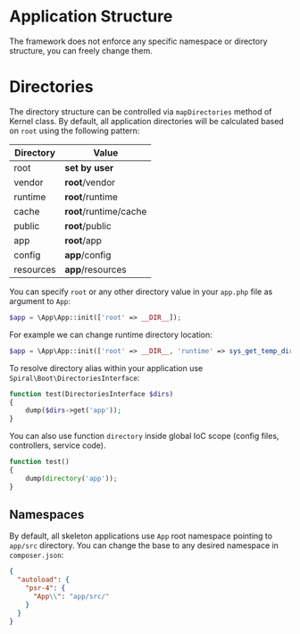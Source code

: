 # Application Structure
The framework does not enforce any specific namespace or directory structure, you can freely change them.

# Directories
The directory structure can be controlled via `mapDirectories` method of Kernel class. By
default, all application directories will be calculated based on `root` using the following pattern:

Directory | Value 
---       | ---
root      | **set by user**
vendor   | **root**/vendor
runtime  | **root**/runtime
cache    | **root**/runtime/cache
public   | **root**/public
app      | **root**/app
config   | **app**/config
resources| **app**/resources

You can specify `root` or any other directory value in your `app.php` file as argument to `App`:

```php
$app = \App\App::init(['root' => __DIR__]);
```

For example we can change runtime directory location:

```php
$app = \App\App::init(['root' => __DIR__, 'runtime' => sys_get_temp_dir()]);
```

To resolve directory alias within your application use `Spiral\Boot\DirectoriesInterface`:

```php
function test(DirectoriesInterface $dirs)
{
    dump($dirs->get('app'));
}
```

You can also use function `directory` inside global IoC scope (config files, controllers, service code).

```php
function test()
{
    dump(directory('app'));
}
```

## Namespaces
By default, all skeleton applications use `App` root namespace pointing to `app/src` directory. You can change the base 
to any desired namespace in `composer.json`:

```json
{
  "autoload": {
    "psr-4": {
      "App\\": "app/src/"
    }
  }
}
```
